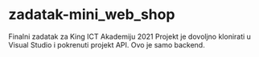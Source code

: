 # zadatak-mini_web_shop
Finalni zadatak za King ICT Akademiju 2021
Projekt je dovoljno klonirati u Visual Studio i pokrenuti projekt API.
Ovo je samo backend.
